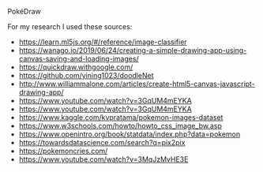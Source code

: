 PokéDraw


For my research I used these sources:
- https://learn.ml5js.org/#/reference/image-classifier
- https://wanago.io/2019/06/24/creating-a-simple-drawing-app-using-canvas-saving-and-loading-images/
- https://quickdraw.withgoogle.com/
- https://github.com/yining1023/doodleNet
- http://www.williammalone.com/articles/create-html5-canvas-javascript-drawing-app/
- https://www.youtube.com/watch?v=3GqUM4mEYKA
- https://www.youtube.com/watch?v=3GqUM4mEYKA
- https://www.kaggle.com/kvpratama/pokemon-images-dataset
- https://www.w3schools.com/howto/howto_css_image_bw.asp
- https://www.openintro.org/book/statdata/index.php?data=pokemon
- https://towardsdatascience.com/search?q=pix2pix
- https://pokemoncries.com/
- https://www.youtube.com/watch?v=3MqJzMvHE3E
